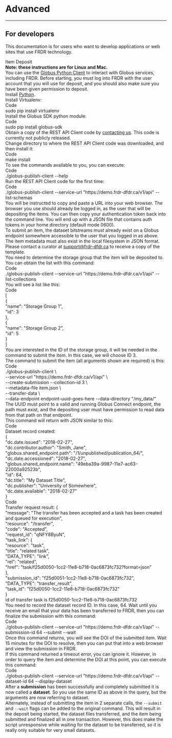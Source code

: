 <h1>Advanced</h1>

<hr/>

## For developers
This documentation is for users who want to develop applications or web sites that use FRDR technology.

<div class="card-shadow mb-3">
    <div class="card-body">
        <div class="card-title">Item Deposit</div>
        <div>
            <b>Note: these instructions are for Linux and Mac.</b>
        </div>
        <div class="mb-3">
            You can use the <a href="http://globus-sdk-python.readthedocs.io/en/stable/">Globus Python Client</a> to interact with Globus services, including FRDR. Before starting, you must log into FRDR with the user account that you will use for deposit, and you should also make sure you have been given permission to deposit.
        </div>
        <div class="mb-3">
            Install <a href="https://www.python.org/downloads/">Python</a>.
        </div>
        <div class="mb-3">
            Install Virtualenv:
        </div>
        <div class="mb-3">
            <div class="code-panel mb-3">
                <div class="dark-header">Code</div>
                <div class="code-body">
                    sudo pip install virtualenv
                </div>
            </div>
        </div>
        <div class="mb-3">
            Install the Globus SDK python module:
        </div>
        <div class="mb-3">
            <div class="code-panel mb-3">
                <div class="dark-header">Code</div>
                <div class="code-body">
                    sudo pip install globus-sdk
                </div>
            </div>
        </div>
        <div class="mb-3">
            Obtain a copy of the REST API Client code by <a href="/repo/contactus">contacting us</a>.  This code is currently not publicly released.
        </div>
        <div class="mb-3">
            Change directory to where the REST API Client code was downloaded, and then install it:
        </div>
        <div class="mb-3">
            <div class="code-panel mb-3">
                <div class="dark-header">Code</div>
                <div class="code-body">
                    make install
                </div>
            </div>
        </div>
        <div class="mb-3">
            To see the commands available to you, you can execute:
        </div>
        <div class="mb-3">
            <div class="code-panel mb-3">
                <div class="dark-header">Code</div>
                <div class="code-body">
                    ./globus-publish-client --help
                </div>
            </div>
        </div>
        <div class="mb-3">
            Run the REST API Client code for the first time:
        </div>
        <div class="mb-3">
            <div class="code-panel mb-3">
                <div class="dark-header">Code</div>
                <div class="code-body">
                    ./globus-publish-client --service-url "https://demo.frdr-dfdr.ca/v1/api" --list-schemas
                </div>
            </div>
        </div>
        <div class="mb-3">
            You will be instructed to copy and paste a URL into your web browser. The browser you use should already be logged in, as the user that will be depositing the items. You can then copy your authentication token back into the command line. You will end up with a JSON file that contains auth tokens in your home directory (default mode 0600).
        </div>
        <div class="mb-3">
            To submit an item, the dataset bitstreams must already exist on a Globus endpoint somewhere accessible to the user that you logged in as above. The item metadata must also exist in the local filesystem in JSON format. Please contact a curator at <a href="mailto:support@frdr-dfdr.ca">support@frdr-dfdr.ca</a> to receive a copy of the template.
        </div>
        <div class="mb-3">
            You need to determine the storage group that the item will be deposited to.  You can obtain the list with this command:
        </div>
        <div class="mb-3">
            <div class="code-panel mb-3">
                <div class="dark-header">Code</div>
                <div class="code-body">
                    ./globus-publish-client --service-url "https://demo.frdr-dfdr.ca/v1/api" --list-collections
                </div>
            </div>
        </div>
        <div class="mb-3">
            You will see a list like this:
        </div>
        <div class="mb-3">
            <div class="code-panel mb-3">
                <div class="dark-header">Code</div>
                <div class="code-body">
                    <div class="ml-1">[</div>
                        <div class="ml-3">{</div>
                            <div class="ml-5">"name": "Storage Group 1",</div>
                            <div class="ml-5">"id": 3</div>
                        <div class="ml-3">},</div>
                        <div class="ml-3">{</div>
                            <div class="ml-5">"name": "Storage Group 2",</div>
                            <div class="ml-5">"id": 5</div>
                        <div class="ml-3">}</div>
                    <div class="ml-1">]</div>
                </div>
            </div>
        </div>
        <div class="mb-3">
            You are interested in the ID of the storage group, it will be needed in the command to submit the item.  In this case, we will choose ID 3.
        </div>
        <div class="mb-3">
            The command to submit the item (all arguments shown are required) is this:
        </div>
        <div class="mb-3">
            <div class="code-panel mb-3">
                <div class="dark-header">Code</div>
                <div class="code-body">
                    <div>./globus-publish-client \</div>
                      <div class="ml-5">--service-url "https://demo.frdr-dfdr.ca/v1/api" \                   </div>
                      <div class="ml-5">--create-submission --collection-id 3 \                              </div>
                      <div class="ml-5">--metadata-file item.json \                                          </div>
                      <div class="ml-5">--transfer-data \                                                    </div>
                      <div class="ml-5">--data-endpoint endpoint-uuid-goes-here --data-directory "/my_data/" </div>
                </div>
            </div>
        </div>
        <div class="mb-3">
            The UUID must point to a valid and running Globus Connect endpoint, the path must exist, and the depositing user must have permission to read data from that path on that endpoint.
        </div>
        <div class="mb-3">
            This command will return with JSON similar to this:
        </div>
        <div class="mb-3">
            <div class="code-panel mb-3">
                <div class="dark-header">Code</div>
                <div class="code-body">
                    <div>Dataset record created:</div>
                    <div>{</div>
                    <div class="ml-5">"dc.date.issued": "2018-02-27",</div>
                    <div class="ml-5">"dc.contributor.author": "Smith, Jane",</div>
                    <div class="ml-5">"globus.shared_endpoint.path": "/1/unpublished/publication_64/",</div>
                    <div class="ml-5">"dc.date.accessioned": "2018-02-27",</div>
                    <div class="ml-5">"globus.shared_endpoint.name": "49eba39a-9987-11e7-ac63-22000a92523b",</div>
                    <div class="ml-5">"id": 64,</div>
                    <div class="ml-5">"dc.title": "My Dataset Title",</div>
                    <div class="ml-5">"dc.publisher": "University of Somewhere",</div>
                    <div class="ml-5">"dc.date.available": "2018-02-27"</div>
                    <div>}</div>
                </div>
            </div>
        </div>
        <div class="mb-3">
            <div class="code-panel mb-3">
                <div class="dark-header">Code</div>
                <div class="code-body">
                    <div>Transfer request result: {</div>
                        <div class="ml-3">"message": "The transfer has been accepted and a task has been created and queued for execution",</div>
                        <div class="ml-3">"resource": "/transfer",</div>
                        <div class="ml-3">"code": "Accepted",</div>
                        <div class="ml-3">"request_id": "qNFY8ByuN",</div>
                        <div class="ml-3">"task_link": {</div>
                            <div class="ml-5">"resource": "task",</div>
                            <div class="ml-5">"title": "related task",</div>
                            <div class="ml-5">"DATA_TYPE": "link",</div>
                            <div class="ml-5">"rel": "related",</div>
                            <div class="ml-5">"href": "task/f25d0050-1cc2-11e8-b718-0ac6873fc732?format=json"</div>
                        <div class="ml-3">},</div>
                        <div class="ml-3">"submission_id": "f25d0051-1cc2-11e8-b718-0ac6873fc732",</div>
                        <div class="ml-3">"DATA_TYPE": "transfer_result",</div>
                        <div class="ml-3">"task_id": "f25d0050-1cc2-11e8-b718-0ac6873fc732"</div>
                    <div>}</div>
                    <div>id of transfer task is  f25d0050-1cc2-11e8-b718-0ac6873fc732</div>
                </div>
            </div>
        </div>
        <div class="mb-3">
            You need to record the dataset record ID.  In this case, 64.  Wait until you receive an email that your data has been transferred to FRDR, then you can finalize the submission with this command:
        </div>
        <div class="mb-3">
            <div class="code-panel mb-3">
                <div class="dark-header">Code</div>
                <div class="code-body">
                    ./globus-publish-client --service-url "https://demo.frdr-dfdr.ca/v1/api" --submission-id 64 --submit --wait
                </div>
            </div>
        </div>
        <div class="mb-3">
            Once this command returns, you will see the DOI of the submitted item.  Wait 15 minutes for the DOI to resolve, then you can put that into a web browser and view the submission in FRDR.
        </div>
        <div class="mb-3">
            If this command returned a timeout error, you can ignore it.  However, in order to query the item and determine the DOI at this point, you can execute this command:
        </div>
        <div class="mb-3">
            <div class="code-panel mb-3">
                <div class="dark-header">Code</div>
                <div class="code-body">
                    ./globus-publish-client --service-url "https://demo.frdr-dfdr.ca/v1/api" --dataset-id 64 --display-dataset
                </div>
            </div>
        </div>
        <div class="mb-3">
            After a <b>submission</b> has been successfully and completely submitted it is now called a <b>dataset</b>.   So you use the same ID as above in the query, but the arguments are now referring to dataset.
        </div>
        <div class="mb-3">
            Alternately, instead of submitting the item in 2 separate calls, the <code>--submit</code> and <code>--wait</code> flags can be added to the original command. This will result in the deposit being started, the dataset files transferred, and the item being submitted and finalized all in one transaction. However, this does make the script unresponsive while waiting for the dataset to be transferred, so it is really only suitable for very small datasets.
        </div>
    </div>
</div>
